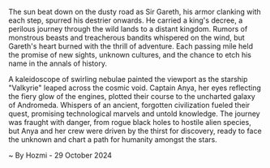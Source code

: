 
The sun beat down on the dusty road as Sir Gareth, his armor clanking with each step, spurred his destrier onwards. He carried a king's decree, a perilous journey through the wild lands to a distant kingdom. Rumors of monstrous beasts and treacherous bandits whispered on the wind, but Gareth's heart burned with the thrill of adventure. Each passing mile held the promise of new sights, unknown cultures, and the chance to etch his name in the annals of history.  

A kaleidoscope of swirling nebulae painted the viewport as the starship "Valkyrie" leaped across the cosmic void. Captain Anya, her eyes reflecting the fiery glow of the engines, plotted their course to the uncharted galaxy of Andromeda. Whispers of an ancient, forgotten civilization fueled their quest, promising technological marvels and untold knowledge. The journey was fraught with danger, from rogue black holes to hostile alien species, but Anya and her crew were driven by the thirst for discovery, ready to face the unknown and chart a path for humanity amongst the stars. 

~ By Hozmi - 29 October 2024

